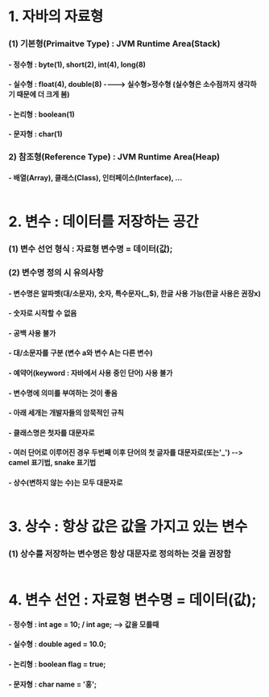 # 1. 자바의 자료형
### (1) 기본형(Primaitve Type) : JVM Runtime Area(Stack)<br>
#### - 정수형 : byte(1), short(2), int(4), long(8)<br>
#### - 실수형 : float(4), double(8) ----> 실수형>정수형 (실수형은 소수점까지 생각하기 때문에 더 크게 봄)<br>
#### - 논리형 : boolean(1)<br>
#### - 문자형 : char(1)<br>

### 2) 참조형(Reference Type) : JVM Runtime Area(Heap)<br>
#### - 배열(Array), 클래스(Class), 인터페이스(Interface), ...<br><br>

# 2. 변수 : 데이터를 저장하는 공간
### (1) 변수 선언 형식 : 자료형 변수명 = 데이터(값);<br>
### (2) 변수명 정의 시 유의사항<br>
#### - 변수명은 알파벳(대/소문자), 숫자, 특수문자(_,$), 한글 사용 가능(한글 사용은 권장x)<br>
#### - 숫자로 시작할 수 없음<br>
#### - 공백 사용 불가<br>
#### - 대/소문자를 구분 (변수 a와 변수 A는 다른 변수)<br>
#### - 예약어(keyword : 자바에서 사용 중인 단어) 사용 불가<br>
#### - 변수명에 의미를 부여하는 것이 좋음<br>
#### - 아래 세개는 개발자들의 암묵적인 규칙<br>
#### - 클래스명은 첫자를 대문자로<br>
#### - 여러 단어로 이루어진 경우 두번째 이후 단어의 첫 글자를 대문자로(또는'_') --> camel 표기법, snake 표기법<br>
#### - 상수(변하지 않는 수)는 모두 대문자로<br><br>

# 3. 상수 : 항상 값은 값을 가지고 있는 변수
### (1) 상수를 저장하는 변수명은 항상 대문자로 정의하는 것을 권장함<br><br>

# 4. 변수 선언 : 자료형 변수명 = 데이터(값);
#### - 정수형 : int age = 10; / int age; --> 값을 모를때<br>
#### - 실수형 : double aged = 10.0;<br>
#### - 논리형 : boolean flag = true;<br>
#### - 문자형 : char name = '홍';<br>
